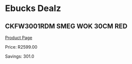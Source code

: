 
# Ebucks Dealz
## CKFW3001RDM SMEG WOK 30CM RED
[Product Page](https://www.ebucks.com/web/shop/productSelected.do?prodId=1170699506&catId=1196428103)

Price: R2599.00

Savings: 301.0


	